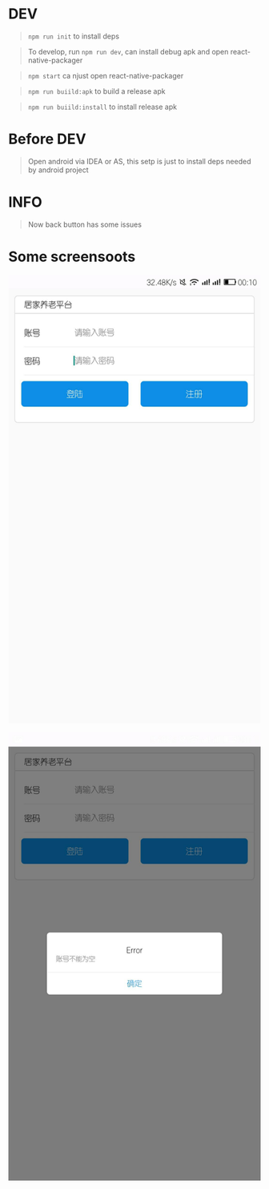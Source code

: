 # DEV

> `npm run init` to install deps

> To develop, run `npm run dev`, can install debug apk and open react-native-packager

> `npm start` ca njust open react-native-packager

> `npm run buiild:apk` to build a release apk

> `npm run buiild:install` to install release apk

# Before DEV

> Open android via IDEA or AS, this setp is just to install deps needed by android project

# INFO

> Now back button has some issues

# Some screensoots

![image](https://raw.githubusercontent.com/TanDV7/weex-rax-bysj/master/images/1.jpg)

![image](https://raw.githubusercontent.com/TanDV7/weex-rax-bysj/master/images/2.jpg)
